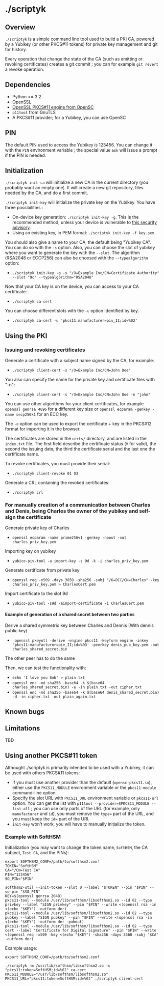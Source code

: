 # ./scriptyk

## Overview

`./scriptyk` is a simple command line tool used to build a PKI CA, 
powered by a Yubikey (or other PKCS#11 tokens) for private key
management and git for history.

Every operation that change the state of the CA (such as emitting or
revoking certificates) creates a git commit ; you can for example `git
revert` a revoke operation.

## Dependencies

* Python >= 3.2
* OpenSSL
* [OpenSSL PKCS#11 engine from OpenSC](https://github.com/OpenSC/libp11/)
* `p11tool` from GnuTLS
* A PKCS#11 provider; for a Yubikey, you can use OpenSC

## PIN

The default PIN used to access the Yubikey is 123456. You can change
it with the `PIN` environment variable ; the special value `ask` will
issue a prompt if the PIN is needed.

## Initialization

`./scriptyk init-ca` will initialize a new CA in the current directory
(you probably want an empty one). It will create a new git repository,
files needed by the CA, and do a first commit.

`./scriptyk init-key` will initialize the private key on the Yubikey. You
have three possibilities :

* On-device key generation: `./scriptyk init-key -g`. This
is the recommended method, unless your device is vulnerable to
[this security advisory](https://www.yubico.com/support/security-advisories/ysa-2017-01/).
* Using an existing key, in PEM format: `./scriptyk init-key -f key.pem`.

You should also give a name to your CA, the default being "Yubikey
CA". You can do so with the `-s` option. Also, you can choose the slot of yubikey where you want to generate the key with the `--slot`. The algorithm (RSA2048 or ECCP256) can also be choosed with the `--typealgorithm` option:

* `./scriptyk init-key -g -s "/O=Example Inc/CN=Certificate Authority" --slot "9c" --typealgorithm="RSA2048"`

Now that your CA key is on the device, you can access to your CA
certificate:

* `./scriptyk ca-cert`

You can choose different slots with the `-u` option identified by key.

* `./scriptyk ca-cert -u 'pkcs11:manufacturer=piv_II;id=%02'`


## Using the PKI

### Issuing and revoking certificates

Generate a certificate with a subject name signed by the CA, for example:

* `./scriptyk client-cert -s "/O=Example Inc/CN=John Doe"`

You also can specify the name for the private key and certificate files with "-n":

* `./scriptyk client-cert -s "/O=Example Inc/CN=John Doe -n "john"`

You can use other algorithms for your client certificates, for example
`openssl genrsa 4096` for a different key size or `openssl ecparam
-genkey -name secp256k1` for an ECC key.

The `-e` option can be used to export the certificate + key in the PKCS#12
format for importing it in the browser.

The certificates are stored in the `certs/` directory, and are listed
in the `index.txt` file. The first field describe the certificate status
(`V` for valid), the second the issuing date, the third the certificate
serial and the last one the certificate name.

To revoke certificates, you must provide their serial:

* `./scriptyk client-revoke 01 03`

Generate a CRL containing the revoked certificates:

* `./scriptyk crl`

### For manually creation of a communication between Charles and Denis, being Charles the owner of the yubikey and self-sign the certificate

Generate private key of Charles

* `openssl ecparam -name prime256v1 -genkey -noout -out charles_priv_key.pem`

Importing key on yubikey

* `yubico-piv-tool -a import-key -s 9d -k -i charles_priv_key.pem`

Generate certificate from private key

* `openssl req -x509 -days 3650 -sha256 -subj "/O=DCC/CN=Charles" -key charles_priv_key.pem > CharlesCert.pem`

Import certificate to the slot 9d

* `yubico-piv-tool -s9d -aimport-certificate -i CharlesCert.pem`

#### Example of generation of a shared secret between two parties

Derive a shared symmetric key between Charles and Dennis (With dennis public key)

* ` openssl pkeyutl -derive -engine pkcs11 -keyform engine -inkey  'pkcs11:manufacturer=piv_II;id=%03' -peerkey denis_pub_key.pem -out charles_shared_secret.bin`

The other peer has to do the same

Then, we can test the functionality with:

* `echo 'I love you Bob' > plain.txt`
* `openssl enc -md sha256 -base64 -k $(base64 charles_shared_secret.bin) -e -in plain.txt -out cipher.txt`
* `openssl enc -md sha256 -base64 -k $(base64 denis_shared_secret.bin) -d -in cipher.txt -out plain_again.txt`


## Known bugs


## Limitations

TBD 

## Using another PKCS#11 token

Althought ./scriptyk is primarily intended to be used with a Yubikey,
it can be used with others PKCS#11 tokens:

* If you must use another provider than the default (`opensc-pkcs11.so`),
either use the `PKCS11_MODULE` environment variable or the `pkcs11-module`
command-line option.
* Specify the slot URL with `PKCS11_URL` environment
variable or `pkcs11-url` option. You can get the list with `p11tool
--provider=$PKCS11_MODULE --list-all` ; you can use only parts of the URL
(for example, only `manufacturer` and `id`), you must remove the `type=`
part of the URL, and you must keep the `id=` part of the URl.
* `init-key` won't work, you will have to manually initialize the token.

### Example with SoftHSM

Initialization (you may want to change the token name, `SoftHSM`, the
CA subject, `Test CA`, and the PINs):

```
export SOFTHSM2_CONF=/path/to/softhsm2.conf
TOKEN="SoftHSM"
CA="/CN=Test CA"
PIN="123456"
SO_PIN="$PIN"

softhsm2-util --init-token --slot 0 --label "$TOKEN" --pin "$PIN" --so-pin "$SO_PIN"
KEY=$(openssl genrsa 2048)
pkcs11-tool --module /usr/lib/softhsm/libsofthsm2.so --id 02 --type privkey --label "SIGN privkey" --pin "$PIN" --write <(openssl rsa -in <(echo "$KEY") -outform der)
pkcs11-tool --module /usr/lib/softhsm/libsofthsm2.so --id 02 --type pubkey --label "SIGN pubkey" --pin "$PIN" --write <(openssl rsa -in <(echo "$KEY") -outform der -pubout)
pkcs11-tool --module /usr/lib/softhsm/libsofthsm2.so --id 02 --type cert --label "Certificate for Digital Signature" --pin "$PIN" --write <(openssl req -x509 -key <(echo "$KEY") -sha256 -days 3560 -subj "$CA" -outform der)
```

Example usage:

```
export SOFTHSM2_CONF=/path/to/softhsm2.conf

./scriptyk -m /usr/lib/softhsm/libsofthsm2.so -u "pkcs11:token=SoftHSM;id=%02" ca-cert
PKCS11_MODULE="/usr/lib/softhsm/libsofthsm2.so" PKCS11_URL="pkcs11:token=SoftHSM;id=%02" ./scriptyk client-cert
```


